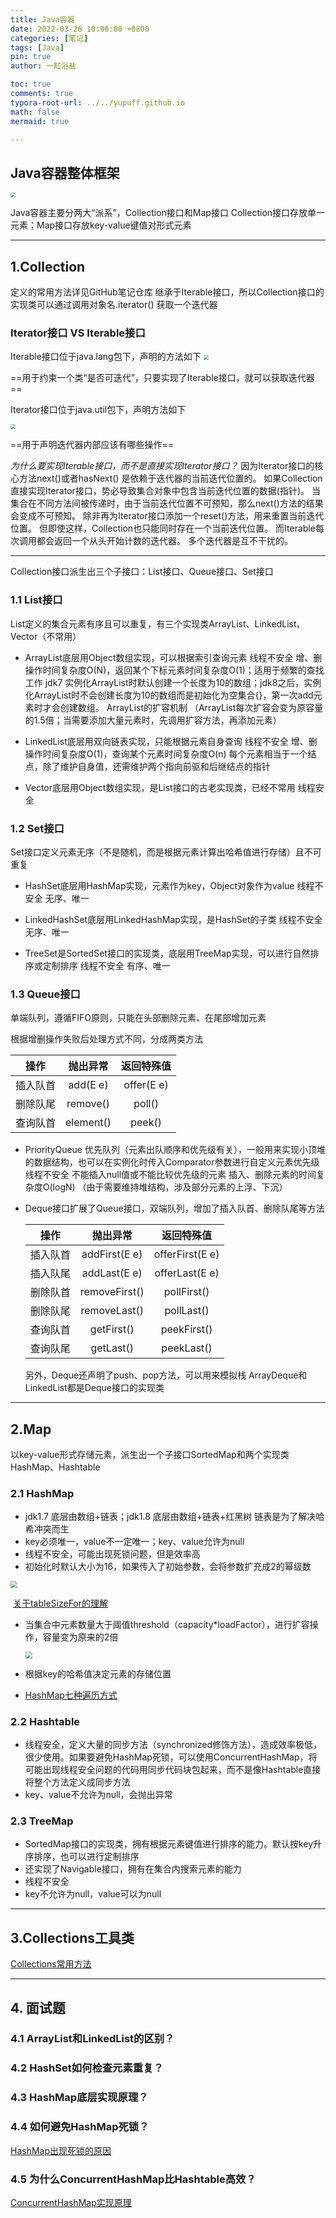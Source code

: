 ```yaml
---
title: Java容器
date: 2022-03-26 10:00:00 +0800
categories: [笔记]
tags: [Java]
pin: true
author: 一缸浴盐

toc: true
comments: true
typora-root-url: ../../yupuff.github.io
math: false
mermaid: true

---
```


## Java容器整体框架

<img src="/assets/blog_res/2022-03-26-Java容器.assets/容器概览.png" style="zoom:50%;" />

Java容器主要分两大“派系”，Collection接口和Map接口
Collection接口存放单一元素；Map接口存放key-value键值对形式元素

***

## 1.Collection

定义的常用方法详见GitHub笔记仓库
继承于Iterable接口，所以Collection接口的实现类可以通过调用对象名.iterator() 获取一个迭代器

### Iterator接口 VS Iterable接口

Iterable接口位于java.lang包下，声明的方法如下
<img src="/assets/blog_res/2022-03-26-Java容器.assets/iterable.png" style="zoom:50%;" />

==用于约束一个类“是否可迭代”，只要实现了Iterable接口，就可以获取迭代器==

Iterator接口位于java.util包下，声明方法如下

<img src="/assets/blog_res/2022-03-26-Java容器.assets/iterator.png" style="zoom:50%;" />

==用于声明迭代器内部应该有哪些操作==

*为什么要实现Iterable接口，而不是直接实现Iterator接口？*
因为Iterator接口的核心方法next()或者hasNext() 是依赖于迭代器的当前迭代位置的。 如果Collection直接实现Iterator接口，势必导致集合对象中包含当前迭代位置的数据(指针)。 当集合在不同方法间被传递时，由于当前迭代位置不可预知，那么next()方法的结果会变成不可预知。 除非再为Iterator接口添加一个reset()方法，用来重置当前迭代位置。 但即使这样，Collection也只能同时存在一个当前迭代位置。 而Iterable每次调用都会返回一个从头开始计数的迭代器。 多个迭代器是互不干扰的。

***

Collection接口派生出三个子接口：List接口、Queue接口、Set接口

### 1.1 List接口

List定义的集合元素有序且可以重复，有三个实现类ArrayList、LinkedList、Vector（不常用）

- ArrayList底层用Object数组实现，可以根据索引查询元素
  线程不安全
  增、删操作时间复杂度O(N)，返回某个下标元素时间复杂度O(1)；适用于频繁的查找工作
  jdk7 实例化ArrayList时默认创建一个长度为10的数组；jdk8之后，实例化ArrayList时不会创建长度为10的数组而是初始化为空集合{}，第一次add元素时才会创建数组。
  ArrayList的扩容机制
  （ArrayList每次扩容会变为原容量的1.5倍；当需要添加大量元素时，先调用扩容方法，再添加元素）

- LinkedList底层用双向链表实现，只能根据元素自身查询
  线程不安全
  增、删操作时间复杂度O(1)，查询某个元素时间复杂度O(n)
  每个元素相当于一个结点，除了维护自身值，还需维护两个指向前驱和后继结点的指针

- Vector底层用Object数组实现，是List接口的古老实现类，已经不常用
  线程安全

### 1.2 Set接口

Set接口定义元素无序（不是随机，而是根据元素计算出哈希值进行存储）且不可重复

- HashSet底层用HashMap实现，元素作为key，Object对象作为value
  线程不安全
  无序、唯一

- LinkedHashSet底层用LinkedHashMap实现，是HashSet的子类
  线程不安全
  无序、唯一

- TreeSet是SortedSet接口的实现类，底层用TreeMap实现，可以进行自然排序或定制排序
  线程不安全
  有序、唯一

### 1.3 Queue接口

单端队列，遵循FIFO原则，只能在头部删除元素、在尾部增加元素

根据增删操作失败后处理方式不同，分成两类方法

|   操作   | 抛出异常  | 返回特殊值 |
| :------: | :-------: | :--------: |
| 插入队首 | add(E e)  | offer(E e) |
| 删除队尾 | remove()  |   poll()   |
| 查询队首 | element() |   peek()   |

- PriorityQueue 优先队列（元素出队顺序和优先级有关），一般用来实现小顶堆的数据结构，也可以在实例化时传入Comparator参数进行自定义元素优先级
  线程不安全
  不能插入null值或不能比较优先级的元素
  插入、删除元素的时间复杂度O(logN) （由于需要维持堆结构，涉及部分元素的上浮、下沉）

- Deque接口扩展了Queue接口，双端队列，增加了插入队首、删除队尾等方法

  |   操作   |   抛出异常    |   返回特殊值    |
  | :------: | :-----------: | :-------------: |
  | 插入队首 | addFirst(E e) | offerFirst(E e) |
  | 插入队尾 | addLast(E e)  | offerLast(E e)  |
  | 删除队首 | removeFirst() |   pollFirst()   |
  | 删除队尾 | removeLast()  |   pollLast()    |
  | 查询队首 |  getFirst()   |   peekFirst()   |
  | 查询队尾 |   getLast()   |   peekLast()    |

  另外，Deque还声明了push、pop方法，可以用来模拟栈
   ArrayDeque和LinkedList都是Deque接口的实现类

***

## 2.Map

以key-value形式存储元素，派生出一个子接口SortedMap和两个实现类HashMap、Hashtable

### 2.1 HashMap

- jdk1.7 底层由数组+链表；jdk1.8 底层由数组+链表+红黑树
   链表是为了解决哈希冲突而生
- key必须唯一，value不一定唯一；key、value允许为null
- 线程不安全，可能出现死锁问题，但是效率高
- 初始化时默认大小为16，如果传入了初始参数，会将参数扩充成2的幂级数 

<img src="/assets/blog_res/2022-03-26-Java容器.assets/tableSizeFor.png" style="zoom:67%;" />

​		[关于tableSizeFor的理解](https://blog.csdn.net/qq_41136578/article/details/107552211)

- 当集合中元素数量大于阈值threshold（capacity*loadFactor），进行扩容操作，容量变为原来的2倍

  <img src="/assets/blog_res/2022-03-26-Java容器.assets/扩容.png" style="zoom:67%;" />

- 根据key的哈希值决定元素的存储位置

- [HashMap七种遍历方式](https://mp.weixin.qq.com/s/zQBN3UvJDhRTKP6SzcZFKw)

### 2.2 Hashtable

- 线程安全，定义大量的同步方法（synchronized修饰方法），造成效率极低，很少使用。如果要避免HashMap死锁，可以使用ConcurrentHashMap，将可能出现线程安全问题的代码用同步代码块包起来，而不是像Hashtable直接将整个方法定义成同步方法
- key、value不允许为null，会抛出异常

### 2.3 TreeMap

- SortedMap接口的实现类，拥有根据元素键值进行排序的能力。默认按key升序排序，也可以进行定制排序
- 还实现了Navigable接口，拥有在集合内搜索元素的能力
- 线程不安全
- key不允许为null，value可以为null

***

## 3.Collections工具类

[Collections常用方法](https://javaguide.cn/java/collection/java-collection-questions-02.html#collections-%E5%B7%A5%E5%85%B7%E7%B1%BB)

***

## 4. 面试题

### 4.1 ArrayList和LinkedList的区别？

### 4.2 HashSet如何检查元素重复？

### 4.3 HashMap底层实现原理？

### 4.4 如何避免HashMap死锁？

[HashMap出现死锁的原因](https://www.jianshu.com/p/1e9cf0ac07f4)

### 4.5 为什么ConcurrentHashMap比Hashtable高效？

[ConcurrentHashMap实现原理](https://blog.csdn.net/ym123456677/article/details/78860719)

